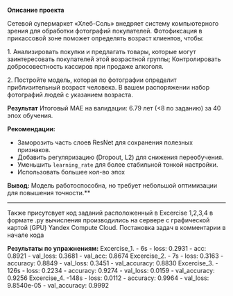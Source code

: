 **Описание проекта**

<p>Сетевой супермаркет «Хлеб-Соль» внедряет систему компьютерного зрения для обработки фотографий покупателей. Фотофиксация в прикассовой зоне поможет определять возраст клиентов, чтобы:</p>
<p>1. Анализировать покупки и предлагать товары, которые могут заинтересовать покупателей этой возрастной группы;
Контролировать добросовестность кассиров при продаже алкоголя.</p>
<p>2. Постройте модель, которая по фотографии определит приблизительный возраст человека. В вашем распоряжении набор фотографий людей с указанием возраста.</p>


**Результат**
Итоговый MAE на валидации: 6.79 лет (<8 по заданию) за 40 эпох обучения.

**Рекомендации:**  
- Заморозить часть слоев ResNet для сохранения полезных признаков.  
- Добавить регуляризацию (Dropout, L2) для снижения переобучения.  
- Уменьшить `learning_rate` для более стабильной тонкой настройки. 
- Использовать большее кол-во эпох

**Вывод:** Модель работоспособна, но требует небольшой оптимизации для повышения точности.**


---

Также присутсвует код заданий расположенный в Excercise 1,2,3,4 в формате .py
вычисления производились на сервере с графической картой (GPU) Yandex Compute Cloud.
Постановка задач в комментарии в начале кода

**Результаты по упражнениям:**
Excercise_1. - 6s - loss: 0.2931 - acc: 0.8921 - val_loss: 0.3681 - val_acc: 0.8674
Excercise_2. - 7s - loss: 0.3163 - accuracy: 0.8849 - val_loss: 0.3451 - val_accuracy: 0.8830
Excercise_3. - 126s - loss: 0.2234 - accuracy: 0.9274 - val_loss: 0.0159 - val_accuracy: 0.9256
Excercise_4. -148s - loss: 0.0112 - accuracy: 0.9964 - val_loss: 9.8540e-05 - val_accuracy: 0.9992